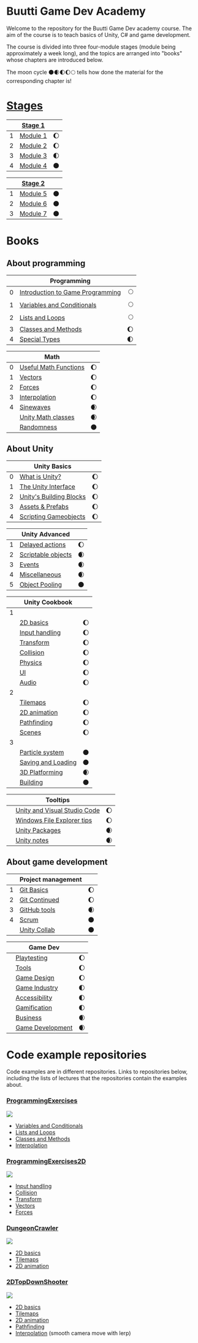 # Buutti Game Dev Academy

Welcome to the repository for the Buutti Game Dev academy course. The aim of the course is to teach basics of Unity, C# and game development.

The course is divided into three four-module stages (module being approximately a week long), and the topics are arranged into "books" whose chapters are introduced below.

The moon cycle 🌑🌒🌓🌔🌕 tells how done the material for the corresponding chapter is!

# [Stages](Stages.md)

|   | [Stage 1](Stage1.md)						  				 	  	|     | 
|---|-------------------------------------------------------------------|----:|
| 1 | [Module 1](Module1.md)												| 🌔 |
| 2 | [Module 2](Module2.md)												| 🌔 |
| 3 | [Module 3](Module3.md)												| 🌓 |
| 4 | [Module 4](Module4.md)												| 🌑 |

|   | [Stage 2](Stage2.md)						  				 	  	|     | 
|---|-------------------------------------------------------------------|----:|
| 1 | [Module 5](Module5.md)												| 🌑 |
| 2 | [Module 6](Module6.md)												| 🌑 |
| 3 | [Module 7](Module7.md)												| 🌑 |

# Books

## About programming

|   | Programming										  				 	|     | 
|---|-----------------------------------------------------------------------|----:|
| 0 | [Introduction to Game Programming](programming/0-game-programming.md)   | 🌕 |
| 1 | [Variables and Conditionals](programming/1-variables-and-conditionals.md)| 🌕 |
| 2 | [Lists and Loops](programming/2-lists-loops.md)						| 🌕 |
| 3 | [Classes and Methods](programming/3-classes-methods.md)			 	| 🌔 |
| 4 | [Special Types](programming/4-special-types.md)					 	| 🌓 |

|   | Math										  				 	  	|     | 
|---|-------------------------------------------------------------------|----:|
| 0 | [Useful Math Functions](math/0-mathf.md)							| 🌔 |
| 1 | [Vectors](math/1-vectors.md)										| 🌔 |
| 2 | [Forces](math/2-forces.md)										| 🌔 |
| 3 | [Interpolation](math/3-interpolation.md)							| 🌔 |
| 4 | [Sinewaves](math/4-sinewaves.md)									| 🌒 |
|   | [Unity Math classes](math/5-math-classes.md)						| 🌒 |
|   | [Randomness](math/6-math-classes.md)								| 🌑 |

## About Unity

|   | Unity Basics									  				 	|     | 
|---|-------------------------------------------------------------------|----:|
| 0 | [What is Unity?](unity-basics/0-what-is-unity.md)					| 🌔 |
| 1 | [The Unity Interface](unity-basics/1-the-unity-interface.md) 		| 🌔 |
| 2 | [Unity's Building Blocks](unity-basics/2-unity-building-blocks.md)| 🌔 |
| 3 | [Assets & Prefabs](unity-basics/3-assets-prefabs.md)	 			| 🌔 |
| 4 | [Scripting Gameobjects](unity-basics/4-scripting-gameobjects.md)	| 🌔 |

|   | Unity Advanced											   	  	|     | 
|---|-------------------------------------------------------------------|----:|
| 1 | [Delayed actions](unity-advanced/1-delayed-actions.md)			| 🌔 |
| 2 | [Scriptable objects](unity-advanced/2-scriptable-objects.md) 		| 🌒 |
| 3 | [Events](unity-advanced/3-events.md)			 					| 🌒 |
| 4 | [Miscellaneous](unity-advanced/4-misc.md)							| 🌒 |
| 5 | [Object Pooling](unity-advanced/5-object-pooling.md)				| 🌑 |

|   | Unity Cookbook											   	  	|     | 
|---|-------------------------------------------------------------------|----:|
| 1 |																	|     |
|   | [2D basics](unity-cookbook/2d-basics.md)							| 🌔 |
|   | [Input handling](unity-cookbook/input-handling.md)				| 🌔 |
|   | [Transform](unity-cookbook/transform.md)							| 🌔 |
|   | [Collision](unity-cookbook/collision.md)							| 🌔 |
|   | [Physics](unity-cookbook/physics.md)								| 🌔 |
|   | [UI](unity-cookbook/UI.md)										| 🌔 |
|   | [Audio](unity-cookbook/audio.md)									| 🌔 |
| 2 |																	|     |
|   | [Tilemaps](unity-cookbook/tilemaps.md)							| 🌔 |
|   | [2D animation](unity-cookbook/2d-animation.md)					| 🌔 |
|   | [Pathfinding](unity-cookbook/pathfinding.md)						| 🌔 |
|   | [Scenes](unity-cookbook/scenes.md)								| 🌔 |
| 3 |	
|   | [Particle system](unity-cookbook/particle-system.md)				| 🌑 |
|   | [Saving and Loading](unity-cookbook/saving-loading.md)			| 🌑 |
|   | [3D Platforming](unity-cookbook/3dplatforming.md)					| 🌒 |
|   | [Building](unity-cookbook/building.md)							| 🌑 |


|   | Tooltips													   	  	|     | 
|---|-------------------------------------------------------------------|----:|
|   | [Unity and Visual Studio Code](tooltips/unity-and-vsc.md)		    | 🌔 |
|   | [Windows File Explorer tips](tooltips/using-file-explorer.md)		| 🌔 |
|   | [Unity Packages](tooltips/unity-packages.md)						| 🌒 |
|   | [Unity notes](tooltips/unity-notes.md)		                    | 🌒 |

## About game development

|   | Project management											 	|     | 
|---|-------------------------------------------------------------------|----:|
| 1 | [Git Basics](project-management/1-git-basics.md)					| 🌔 |
| 2 | [Git Continued](project-management/2-git-continued.md)			| 🌔 |
| 3 | [GitHub tools](project-management/3-github-tools.md)				| 🌒 |
| 4 | [Scrum](project-management/4-scrum.md) 							| 🌑 |
|   | [Unity Collab](project-management/unity-collab.md) 				| 🌑 |


|   | Game Dev													   	  	|     | 
|---|-------------------------------------------------------------------|----:|
|   | [Playtesting](gamedev/playtesting.md)								| 🌔 |
|   | [Tools](gamedev/tools.md)											| 🌔 |
|   | [Game Design](gamedev/gamedesign.md)								| 🌔 |
|   | [Game Industry](gamedev/gameindustry.md)							| 🌓 |
|   | [Accessibility](gamedev/accessibility.md)							| 🌓 |
|   | [Gamification](gamedev/gamification.md)							| 🌓 |
|   | [Business](gamedev/business.md)									| 🌒 |
|   | [Game Development](gamedev/gamedevelopment.md)					| 🌒 | 



# Code example repositories

Code examples are in different repositories. Links to repositories below, including the lists of lectures that the repositories contain the examples about.

### [ProgrammingExercises](https://github.com/borbware/ProgrammingExercises)

![](imgs/programming-exercises-repo.png)

* [Variables and Conditionals](programming/1-variables-and-conditionals.md) 
* [Lists and Loops](programming/2-lists-loops.md)
* [Classes and Methods](programming/3-classes-methods.md)
* [Interpolation](math/3-interpolation.md)

### [ProgrammingExercises2D](https://github.com/borbware/ProgrammingExercises2D)

![](imgs/programming-exercises-2d-repo.png)

* [Input handling](unity-cookbook/input-handling.md)
* [Collision](unity-cookbook/collision.md)
* [Transform](unity-cookbook/transform.md)
* [Vectors](math/1-vectors.md)
* [Forces](math/2-forces.md)

### [DungeonCrawler](https://github.com/borbware/DungeonCrawler)

![](imgs/dungeoncrawler-repo.png)

* [2D basics](unity-cookbook/2d-basics.md)
* [Tilemaps](unity-cookbook/tilemaps.md)
* [2D animation](unity-cookbook/2d-animation.md)

### [2DTopDownShooter](https://github.com/borbware/2DTopDownShooter)

![](imgs/2dtopdownshooter-repo.png)

* [2D basics](unity-cookbook/2d-basics.md)
* [Tilemaps](unity-cookbook/tilemaps.md)
* [2D animation](unity-cookbook/2d-animation.md)
* [Pathfinding](unity-cookbook/pathfinding.md)
* [Interpolation](math/3-interpolation.md) (smooth camera move with lerp)